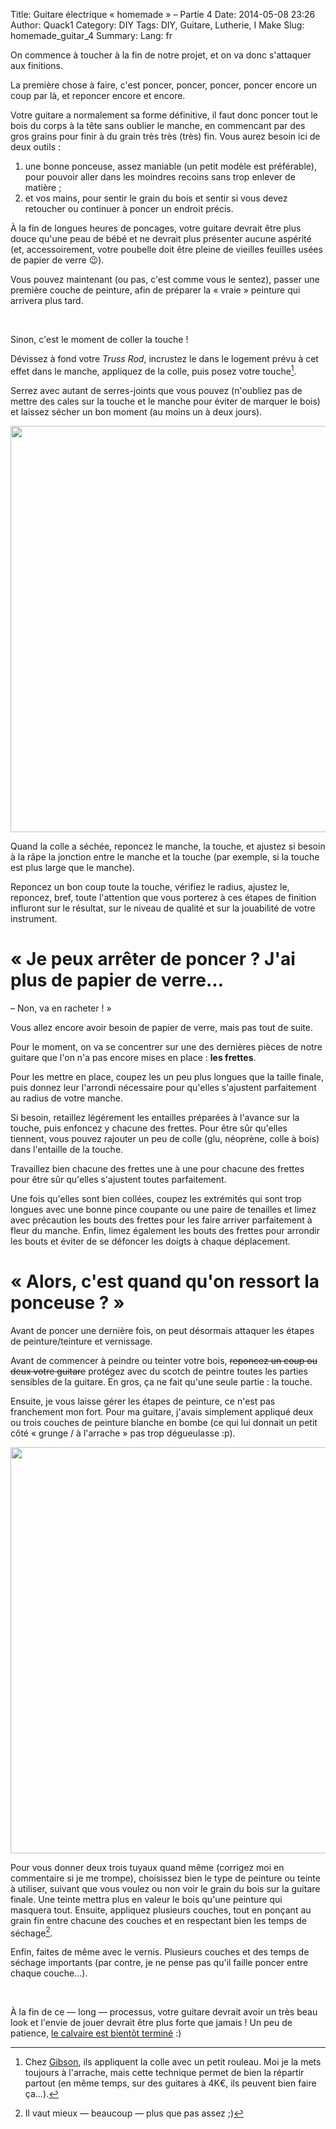 Title: Guitare électrique « homemade » – Partie 4
Date: 2014-05-08 23:26 
Author: Quack1
Category: DIY
Tags: DIY, Guitare, Lutherie, I Make
Slug: homemade_guitar_4
Summary: 
Lang: fr

On commence à toucher à la fin de notre projet, et on va donc s'attaquer aux finitions.

La première chose à faire, c'est poncer, poncer, poncer, poncer encore un coup par là, et reponcer encore et encore.

Votre guitare a normalement sa forme définitive, il faut donc poncer tout le bois du corps à la tête sans oublier le manche, en commencant par des gros grains pour finir à du grain très très (très) fin. Vous aurez besoin ici de deux outils : 

1. une bonne ponceuse, assez maniable (un petit modèle est préférable), pour pouvoir aller dans les moindres recoins sans trop enlever de matière ;
2. et vos mains, pour sentir le grain du bois et sentir si vous devez retoucher ou continuer à poncer un endroit précis.

À la fin de longues heures de poncages, votre guitare devrait être plus douce qu'une peau de bébé et ne devrait plus présenter aucune aspérité (et, accessoirement, votre poubelle doit être pleine de vieilles feuilles usées de papier de verre 😉).

Vous pouvez maintenant (ou pas, c'est comme vous le sentez), passer une première couche de peinture, afin de préparer la « vraie » peinture qui arrivera plus tard.

&nbsp;

Sinon, c'est le moment de coller la touche !

Dévissez à fond votre _Truss Rod_, incrustez le dans le logement prévu à cet effet dans le manche, appliquez de la colle, puis posez votre touche[^1].

Serrez avec autant de serres-joints que vous pouvez (n'oubliez pas de mettre des cales sur la touche et le manche pour éviter de marquer le bois) et laissez sécher un bon moment (au moins un à deux jours).

<div align=center><a href="/upload/homemade_guitar_collage_touche_HD.png"><img src="/upload/homemade_guitar_collage_touche.png" align="center" width="650" /></a></div>

Quand la colle a séchée, reponcez le manche, la touche, et ajustez si besoin à la râpe la jonction entre le manche et la touche (par exemple, si la touche est plus large que le manche).

Reponcez un bon coup toute la touche, vérifiez le radius, ajustez le, reponcez, bref, toute l'attention que vous porterez à ces étapes de finition influront sur le résultat, sur le niveau de qualité et sur la jouabilité de votre instrument.

# « Je peux arrêter de poncer ? J'ai plus de papier de verre...

– Non, va en racheter ! »

Vous allez encore avoir besoin de papier de verre, mais pas tout de suite.

Pour le moment, on va se concentrer sur une des dernières pièces de notre guitare que l'on n'a pas encore mises en place : **les frettes**.

Pour les mettre en place, coupez les un peu plus longues que la taille finale, puis donnez leur l'arrondi nécessaire pour qu'elles s'ajustent parfaitement au radius de votre manche.

Si besoin, retaillez légérement les entailles préparées à l'avance sur la touche, puis enfoncez y chacune des frettes. Pour être sûr qu'elles tiennent, vous pouvez rajouter un peu de colle (glu, néoprène, colle à bois) dans l'entaille de la touche.

Travaillez bien chacune des frettes une à une pour chacune des frettes pour être sûr qu'elles s'ajustent toutes parfaitement.

Une fois qu'elles sont bien collées, coupez les extrémités qui sont trop longues avec une bonne pince coupante ou une paire de tenailles et limez avec précaution les bouts des frettes pour les faire arriver parfaitement à fleur du manche. Enfin, limez également les bouts des frettes pour arrondir les bouts et éviter de se défoncer les doigts à chaque déplacement.

# « Alors, c'est quand qu'on ressort la ponceuse ? »

Avant de poncer une dernière fois, on peut désormais attaquer les étapes de peinture/teinture et vernissage.

Avant de commencer à peindre ou teinter votre bois, <s>reponcez un coup ou deux votre guitare</s> protégez avec du scotch de peintre toutes les parties sensibles de la guitare. En gros, ça ne fait qu'une seule partie : la touche.

Ensuite, je vous laisse gérer les étapes de peinture, ce n'est pas franchement mon fort. Pour ma guitare, j'avais simplement appliqué deux ou trois couches de peinture blanche en bombe (ce qui lui donnait un petit côté « grunge / à l'arrache » pas trop dégueulasse :p).

<div align=center><a href="/upload/homemade_guitar_peinture_HD.png"><img src="/upload/homemade_guitar_peinture.png" align="center" width="650" /></a></div>

Pour vous donner deux trois tuyaux quand même (corrigez moi en commentaire si je me trompe), choisissez bien le type de peinture ou teinte à utiliser, suivant que vous voulez ou non voir le grain du bois sur la guitare finale. Une teinte mettra plus en valeur le bois qu'une peinture qui masquera tout. Ensuite, appliquez plusieurs couches, tout en ponçant au grain fin entre chacune des couches et en respectant bien les temps de séchage[^2].

Enfin, faites de même avec le vernis. Plusieurs couches et des temps de séchage importants (par contre, je ne pense pas qu'il faille poncer entre chaque couche...).

&nbsp;

À la fin de ce — long — processus, votre guitare devrait avoir un très beau look et l'envie de jouer devrait être plus forte que jamais ! Un peu de patience, [le calvaire est bientôt terminé]({filename}/homemade_guitar_5.md) :)

[^1]: Chez [Gibson]({filename}/gibson_factory.md), ils appliquent la colle avec un petit rouleau. Moi je la mets toujours à l'arrache, mais cette technique permet de bien la répartir partout (en même temps, sur des guitares à 4K€, ils peuvent bien faire ça...).

[^2]: Il vaut mieux — beaucoup — plus que pas assez ;)